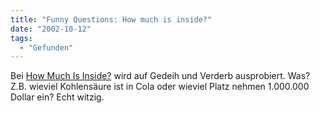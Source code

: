 ```yaml
---
title: "Funny Questions: How much is inside?"
date: "2002-10-12"
tags:
  - "Gefunden"
---
```


Bei [How Much Is Inside?](https://web.archive.org/web/20040902183032/http://www.cockeyed.com/inside/howmuchinside.html "Cockeyed.com presents: How Much Is Inside? [english]") wird auf Gedeih und Verderb ausprobiert. Was? Z.B. wieviel Kohlensäure ist in Cola oder wieviel Platz nehmen 1.000.000 Dollar ein? Echt witzig.
